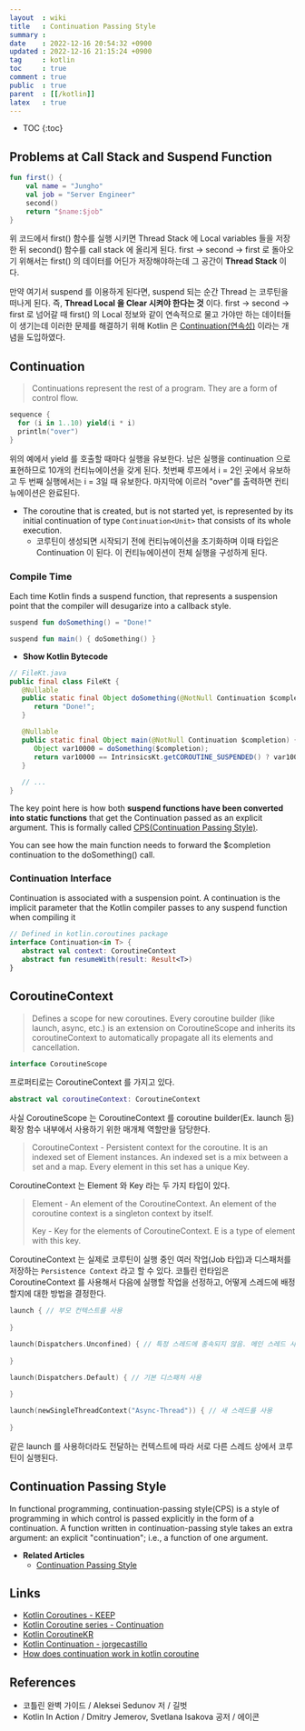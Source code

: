 ```yaml
---
layout  : wiki
title   : Continuation Passing Style
summary : 
date    : 2022-12-16 20:54:32 +0900
updated : 2022-12-16 21:15:24 +0900
tag     : kotlin
toc     : true
comment : true
public  : true
parent  : [[/kotlin]]
latex   : true
---
```

* TOC
{:toc}

## Problems at Call Stack and Suspend Function

```kotlin
fun first() {
    val name = "Jungho"
    val job = "Server Engineer"
    second()
    return "$name:$job"
}
```

위 코드에서 first() 함수를 실행 시키면 Thread Stack 에 Local variables 들을 저장한 뒤 second() 함수를 call stack 에 올리게 된다. first -> second -> first 로 돌아오기 위해서는 first() 의 데이터를 어딘가 저장해야하는데 그 공간이 __Thread Stack__ 이다.

만약 여기서 suspend 를 이용하게 된다면, suspend 되는 순간 Thread 는 코루틴을 떠나게 된다. 즉, __Thread Local 을 Clear 시켜야 한다는 것__ 이다. first -> second -> first 로 넘어갈 때 first() 의 Local 정보와 같이 연속적으로 물고 가야만 하는 데이터들이 생기는데 이러한 문제를 해결하기 위해 Kotlin 은 [Continuation(연속성)](https://kotlinlang.org/api/latest/jvm/stdlib/kotlin.coroutines/-continuation/) 이라는 개념을 도입하였다. 

## Continuation

> Continuations represent the rest of a program. They are a form of control flow.

```kotlin
sequence {
  for (i in 1..10) yield(i * i)
  println("over")
}
```

위의 예에서 yield 를 호출할 때마다 실행을 유보한다. 남은 실행을 continuation 으로 표현하므로 10개의 컨티뉴에이션을 갖게 된다.
첫번째 루프에서 i = 2인 곳에서 유보하고 두 번째 실행에서는 i = 3일 때 유보한다. 마지막에 이르러 "over"를 출력하면 컨티뉴에이션은 완료된다.

- The coroutine that is created, but is not started yet, is represented by its initial continuation of type `Continuation<Unit>` that consists of its whole execution.
    - 코루틴이 생성되면 시작되기 전에 컨티뉴에이션을 초기화하며 이때 타입은 Continuation 이 된다. 이 컨티뉴에이션이 전체 실행을 구성하게 된다.

### Compile Time

Each time Kotlin finds a suspend function, that represents a suspension point that the compiler will desugarize into a callback style.

```kotlin
suspend fun doSomething() = "Done!"

suspend fun main() { doSomething() }
```

- __Show Kotlin Bytecode__

```java
// FileKt.java
public final class FileKt {
   @Nullable
   public static final Object doSomething(@NotNull Continuation $completion) {
      return "Done!";
   }

   @Nullable
   public static final Object main(@NotNull Continuation $completion) {
      Object var10000 = doSomething($completion);
      return var10000 == IntrinsicsKt.getCOROUTINE_SUSPENDED() ? var10000 : Unit.INSTANCE;
   }
   
   // ...
}
```

The key point here is how both __suspend functions have been converted into static functions__ that get the Continuation passed as an explicit argument. This is formally called [CPS(Continuation Passing Style)](https://en.wikipedia.org/wiki/Continuation-passing_style).

You can see how the main function needs to forward the $completion continuation to the doSomething() call.

### Continuation Interface

Continuation is associated with a suspension point. A continuation is the implicit parameter that the Kotlin compiler passes to any suspend function when compiling it

```kotlin
// Defined in kotlin.coroutines package
interface Continuation<in T> {
   abstract val context: CoroutineContext
   abstract fun resumeWith(result: Result<T>)
}
```

## CoroutineContext

> Defines a scope for new coroutines. Every coroutine builder (like launch, async, etc.) is an extension on CoroutineScope and inherits its coroutineContext to automatically propagate all its elements and cancellation.

```kotlin
interface CoroutineScope
```

프로퍼티로는 CoroutineContext 를 가지고 있다.

```kotlin
abstract val coroutineContext: CoroutineContext
```

사실 CoroutineScope 는 CoroutineContext 를 coroutine builder(Ex. launch 등) 확장 함수 내부에서 사용하기 위한 매개체 역할만을 담당한다.

> CoroutineContext - Persistent context for the coroutine. It is an indexed set of Element instances. An indexed set is a mix between a set and a map. Every element in this set has a unique Key.

CoroutineContext 는 Element 와 Key 라는 두 가지 타입이 있다.

> Element - An element of the CoroutineContext. An element of the coroutine context is a singleton context by itself.
>
> Key - Key for the elements of CoroutineContext. E is a type of element with this key.

CoroutineContext 는 실제로 코루틴이 실행 중인 여러 작업(Job 타입)과 디스패처를 저장하는 `Persistence Context` 라고 할 수 있다. 코틀린 런타임은 CoroutineContext 를 사용해서 다음에 실행할 작업을 선정하고, 어떻게 스레드에 배정할지에 대한 방법을 결정한다.

```kotlin
launch { // 부모 컨텍스트를 사용
    
}

launch(Dispatchers.Unconfined) { // 특정 스레드에 종속되지 않음. 메인 스레드 사용
    
}

launch(Dispatchers.Default) { // 기본 디스패처 사용
    
}

launch(newSingleThreadContext("Async-Thread")) { // 새 스레드를 사용
    
}
```

같은 launch 를 사용하더라도 전달하는 컨텍스트에 따라 서로 다른 스레드 상에서 코루틴이 실행된다.

## Continuation Passing Style

In functional programming, continuation-passing style(CPS) is a style of programming in which control is passed explicitly in the form of a continuation. A function written in continuation-passing style takes an extra argument: an explicit "continuation"; i.e., a function of one argument.

- __Related Articles__
  - [Continuation Passing Style](https://devroach.tistory.com/149)

## Links

- [Kotlin Coroutines - KEEP](https://github.com/Kotlin/KEEP/blob/master/proposals/coroutines.md)
- [Kotlin Coroutine series - Continuation](https://github.com/tmdgusya/kotlin-coroutine-series/blob/main/chapter/CONTINUATION.md)
- [Kotlin CoroutineKR](https://github.com/hikaMaeng/kotlinCoroutineKR)
- [Kotlin Continuation - jorgecastillo](https://jorgecastillo.dev/digging-into-kotlin-continuations#:~:text=A%20continuation%20is%20the%20implicit%20parameter%20that%20the,val%20context%3A%20CoroutineContext%20abstract%20fun%20resumeWith%28result%3A%20Result%3CT%3E%29%20%7D)
- [How does continuation work in kotlin coroutine](https://stackoverflow.com/questions/73679497/how-does-continuation-work-in-kotlin-coroutine)

## References

- 코틀린 완벽 가이드 / Aleksei Sedunov 저 / 길벗
- Kotlin In Action / Dmitry Jemerov, Svetlana Isakova 공저 / 에이콘